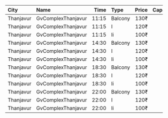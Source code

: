 | City      | Name               |  Time | Type    | Price | Capacity | Booked |
| :-------- | :----------------- | ----: | :------ | ----: | -------: | -----: |
| Thanjavur | GvComplexThanjavur | 11:15 | Balcony |  130₹ |      108 |     74 |
| Thanjavur | GvComplexThanjavur | 11:15 | I       |  120₹ |       36 |     24 |
| Thanjavur | GvComplexThanjavur | 11:15 | Ii      |  100₹ |      141 |     71 |
| Thanjavur | GvComplexThanjavur | 14:30 | Balcony |  130₹ |      108 |     74 |
| Thanjavur | GvComplexThanjavur | 14:30 | I       |  120₹ |       36 |     24 |
| Thanjavur | GvComplexThanjavur | 14:30 | Ii      |  100₹ |      141 |     71 |
| Thanjavur | GvComplexThanjavur | 18:30 | Balcony |  130₹ |      108 |     74 |
| Thanjavur | GvComplexThanjavur | 18:30 | I       |  120₹ |       36 |     24 |
| Thanjavur | GvComplexThanjavur | 18:30 | Ii      |  100₹ |      141 |     71 |
| Thanjavur | GvComplexThanjavur | 22:00 | Balcony |  130₹ |      108 |     74 |
| Thanjavur | GvComplexThanjavur | 22:00 | I       |  120₹ |       36 |     24 |
| Thanjavur | GvComplexThanjavur | 22:00 | Ii      |  100₹ |      141 |     71 |